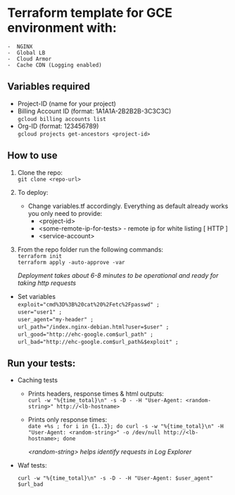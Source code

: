 # Terraform template for GCE environment with:
    -  NGINX
    -  Global LB
    -  Cloud Armor
    -  Cache CDN (Logging enabled)

## Variables required
- Project-ID (name for your project)  
- Billing Account ID (format: 1A1A1A-2B2B2B-3C3C3C)  
    `gcloud billing accounts list`
- Org-ID (format: 123456789)  
    `gcloud projects get-ancestors <project-id>`

## How to use 

1. Clone the repo:   
    `git clone <repo-url>`

2. To deploy:

    - Change variables.tf accordingly. Everything as default already works you only need to provide:  
        - \<project-id>  
        - \<some-remote-ip-for-tests> - remote ip for white listing  [ HTTP ]   
        - \<service-account>
        
3. From the repo folder run the following commands:  
    `terraform init`   
    `terraform apply -auto-approve -var`             

    *Deployment takes about 6-8 minutes to be operational and ready for taking  http requests*

- Set variables  
    `exploit="cmd%3D%3B%20cat%20%2Fetc%2Fpasswd" ;`  
    `user="user1" ;`  
    `user_agent="my-header" ;`  
    `url_path="/index.nginx-debian.html?user=$user" ;`  
    `url_good="http://ehc-google.com$url_path" ;`  
    `url_bad="http://ehc-google.com$url_path&$exploit" ;` 

## Run your tests:

- Caching tests
    - Prints headers, response times & html outputs:  
    `curl -w "%{time_total}\n" -s -D - -H "User-Agent: <random-string>" http://<lb-hostname>`

    - Prints only response times:  
    `date +%s ; for i in {1..3}; do curl -s -w "%{time_total}\n" -H "User-Agent: <random-string>" -o /dev/null http://<lb-hostname>; done`

        *\<random-string> helps identify requests in Log Explorer*

- Waf tests:

    `curl -w "%{time_total}\n" -s -D - -H "User-Agent: $user_agent" $url_bad`